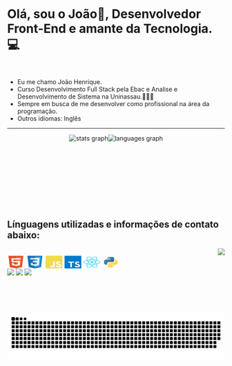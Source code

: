 <h1>Olá, sou o João👋, Desenvolvedor Front-End e amante da Tecnologia.💻</h1> <br/>
<ul>
<li>Eu me chamo João Henrique.<br/></li>
<li>Curso Desenvolvimento Full Stack pela Ebac e Analise e Desenvolvimento de Sistema na Uninassau.👨🏽‍💻<br/></li>
<li>Sempre em busca de me desenvolver como profissional na área da programação.<br/></li>
<li>Outros idiomas: Inglês<br/></li>
</ul>
<hr>
<div style= "display: flex; justify-content: center " align="left" >
  <img src="https://github-readme-stats.vercel.app/api?username=hnrkDEV&hide_title=false&hide_rank=false&show_icons=true&include_all_commits=true&count_private=false&disable_animations=false&theme=dracula&locale=pt-BR&hide_border=false" height="150" alt="stats graph" />
  <img src="https://github-readme-stats.vercel.app/api/top-langs?username=hnrkDEV&locale=en&hide_title=false&layout=compact&card_width=320&langs_count=5&theme=dracula&hide_border=false" height="150" alt="languages graph"/>
</div>
<br/>
<h2>Línguagens utilizadas e informações de contato abaixo:</h2>
<img align="right" height="150" src="https://media1.tenor.com/m/cNh7WckvSzcAAAAC/yuta.gif"/>

<div style="display: inline-block" align = "left"><br>
   <img align="center" alt="-HTML" height="30" width="40" src="https://raw.githubusercontent.com/devicons/devicon/master/icons/html5/html5-original.svg">
   <img align="center" alt="-CSS" height="30" width="40" src="https://raw.githubusercontent.com/devicons/devicon/master/icons/css3/css3-original.svg">
   <img align="center" alt="-Js" height="30" width="40" src="https://raw.githubusercontent.com/devicons/devicon/master/icons/javascript/javascript-plain.svg">
   <img align="center" alt="-Ts" height="30" width="40" src="https://raw.githubusercontent.com/devicons/devicon/master/icons/typescript/typescript-plain.svg">
   <img align="center" alt="-React" height="30" width="40" src="https://raw.githubusercontent.com/devicons/devicon/master/icons/react/react-original.svg">
   <img align="center" alt="-Python" height="30" width="40" src="https://raw.githubusercontent.com/devicons/devicon/master/icons/python/python-original.svg">
</div>
<br/>


<div>
  <a href="https://www.instagram.com/hnrk_cav/" target="_blank"><img src="https://img.shields.io/badge/-Instagram-%23E4405F?style=for-the-badge&logo=instagram&logoColor=white" target="_blank"></a>
  <a href = "mailto:jhenrique.caval@hotmail.com"><img src="https://img.shields.io/badge/Microsoft_Outlook-0078D4?style=for-the-badge&logo=microsoft-outlook&logoColor=white" target="_blank"></a>
  <a href="https://www.linkedin.com/in/joão-henrique-cavalcanti-da-silva-b094732a8/" target="_blank"><img src="https://img.shields.io/badge/-LinkedIn-%230077B5?style=for-the-badge&logo=linkedin&logoColor=white" target="_blank"></a> 
</div>


<picture>
  <source media="(prefers-color-scheme: dark)" srcset="https://raw.githubusercontent.com/platane/platane/output/github-contribution-grid-snake-dark.svg">
  <source media="(prefers-color-scheme: light)" srcset="https://raw.githubusercontent.com/platane/platane/output/github-contribution-grid-snake.svg">
  <img alt="github contribution grid snake animation" src="https://raw.githubusercontent.com/platane/platane/output/github-contribution-grid-snake.svg">
</picture>
